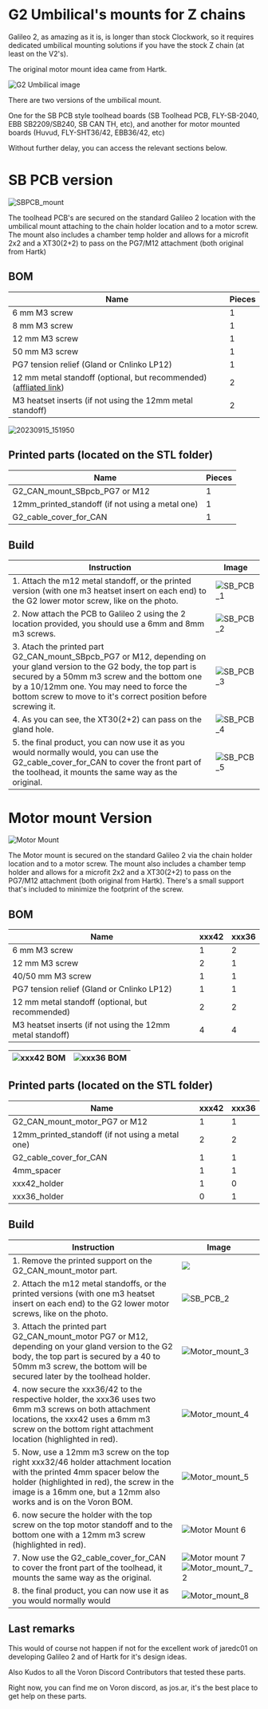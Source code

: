# G2 Umbilical's mounts for Z chains

Galileo 2, as amazing as it is, is longer than stock Clockwork, so it requires dedicated umbilical mounting solutions if you have the stock Z chain (at least on the V2's).

The original motor mount idea came from Hartk.

![G2 Umbilical image](./Images/G2_umbilical_intro.png)

There are two versions of the umbilical mount.

One for the SB PCB style toolhead boards (SB Toolhead PCB, FLY-SB-2040, EBB SB2209/SB240, SB CAN TH, etc), and another for motor mounted boards (Huvud, FLY-SHT36/42, EBB36/42, etc)

Without further delay, you can access the relevant sections below.

# SB PCB version

![SBPCB_mount](./Images/SBPCB_mount.png)

The toolhead PCB's are secured on the standard Galileo 2 location with the umbilical mount attaching to the chain holder location and to a motor screw.
The mount also includes a chamber temp holder and allows for a microfit 2x2 and a XT30(2+2) to pass on the PG7/M12 attachment (both original from Hartk)

## BOM

| Name | Pieces |
| ------ | ------ |
| 6 mm M3 screw | 1|
|8 mm M3 screw| 1|
|12 mm M3 screw| 1 |
| 50 mm M3 screw                                               | 1      |
| PG7 tension relief (Gland or Cnlinko LP12)                   | 1      |
| 12 mm metal standoff (optional, but recommended) ([affliated link](https://s.click.aliexpress.com/e/_DmuMxL5)) | 2|
|M3 heatset inserts (if not using the 12mm metal standoff)| 2|

![20230915_151950](./Images/SB_PCB_bom.jpg)

## Printed parts (located on the STL folder)

| Name | Pieces |
| ------ | ------ |
| G2_CAN_mount_SBpcb_PG7 or M12 | 1|
| 12mm_printed_standoff (if not using a metal one) | 1|
| G2_cable_cover_for_CAN | 1 |



## Build

| Instruction | Image |
| ------ | ------ |
|1. Attach the m12 metal standoff, or the printed version (with one m3 heatset insert on each end) to the G2 lower motor screw, like on the photo.| ![SB_PCB_1](./Images/SB_PCB_1.jpg) |
|2. Now attach the PCB to Galileo 2 using the 2 location provided, you should use a 6mm and 8mm m3 screws.  | ![SB_PCB_2](./Images/SB_PCB_2.jpg) |
|3. Atach the printed part G2_CAN_mount_SBpcb_PG7 or M12, depending on your gland version to the G2 body, the top part is secured by a 50mm m3 screw and the bottom one by a 10/12mm one. You may need to force the bottom screw to move to it's correct position before screwing it.|![SB_PCB_3](./Images/SB_PCB_3.jpg)|
|4. As you can see, the XT30(2+2) can pass on the gland hole.|![SB_PCB_4](./Images/SB_PCB_4.jpg)|
|5. the final product, you can now use it as you would normally would, you can use the G2_cable_cover_for_CAN to cover the front part of the toolhead, it mounts the same way as the original.|![SB_PCB_5](./Images/SB_PCB_5.jpg)|



# Motor mount Version

![Motor Mount](./Images/Motor_mount.png)

The Motor mount is secured on the standard Galileo 2 via the chain holder location and to a motor screw.
The mount also includes a chamber temp holder and allows for a microfit 2x2 and a XT30(2+2) to pass on the PG7/M12 attachment (both original from Hartk).
There's a small support that's included to minimize the footprint of the screw.

## BOM

| Name                                                      | xxx42 | xxx36 |
| --------------------------------------------------------- | ----- | ----- |
| 6 mm M3 screw                                             | 1     | 2     |
| 12 mm M3 screw                                            | 2     | 1     |
| 40/50 mm M3 screw                                         | 1     | 1     |
| PG7 tension relief (Gland or Cnlinko LP12)                | 1     | 1     |
| 12 mm metal standoff (optional, but recommended)          | 2     | 2     |
| M3 heatset inserts (if not using the 12mm metal standoff) | 4     | 4     |

| ![xxx42 BOM](./Images/xxx42_bom.jpg) | <img src="./Images/xxx36_bom.jpg" alt="xxx36 BOM"  /> |
| ------------------------------------ | ----------------------------------------------------- |



## Printed parts (located on the STL folder)

| Name                                             | xxx42 | xxx36 |
| ------------------------------------------------ | ----- | ----- |
| G2_CAN_mount_motor_PG7 or M12                    | 1     | 1     |
| 12mm_printed_standoff (if not using a metal one) | 2     | 2     |
| G2_cable_cover_for_CAN                           | 1     | 1     |
| 4mm_spacer                                       | 1     | 1     |
| xxx42_holder                                     | 1     | 0     |
| xxx36_holder                                     | 0     | 1     |



## Build

| Instruction                                                  | Image                                                        |
| ------------------------------------------------------------ | ------------------------------------------------------------ |
| 1. Remove the printed support on the G2_CAN_mount_motor part. | <img src="./Images/Motor_mount_1.jpg"/>                      |
| 2. Attach the m12 metal standoffs, or the printed versions (with one m3 heatset insert on each end) to the G2 lower motor screws, like on the photo. | ![SB_PCB_2](./Images/Motor_mount_2.jpg)                      |
| 3. Attach the printed part G2_CAN_mount_motor PG7 or M12, depending on your gland version to the G2 body, the top part is secured by a 40 to 50mm m3 screw, the bottom will be secured later by the toolhead holder. | ![Motor_mount_3](./Images/Motor_mount_3.jpg)                 |
| 4. now secure the xxx36/42 to the respective holder, the xxx36 uses two 6mm m3 screws on both attachment locations, the xxx42 uses a 6mm m3 screw on the bottom right attachment location (highlighted in red). | ![Motor_mount_4](./Images/Motor_mount_4.jpg)                 |
| 5. Now, use a 12mm m3 screw on the top right xxx32/46 holder attachment location with the printed 4mm spacer below the holder (highlighted in red), the screw in the image is a 16mm one, but a 12mm also works and is on the Voron BOM. | ![Motor_mount_5](./Images/Motor_mount_5.jpg)                 |
| 6. now secure the holder with the top screw on the top motor standoff and to the bottom one with a 12mm m3 screw (highlighted in red). | ![Motor Mount 6](./Images/Motor_mount_6.jpg)                 |
| 7. Now use the G2_cable_cover_for_CAN to cover the front part of the toolhead, it mounts the same way as the original. | ![Motor mount 7](./Images/Motor_mount_7.jpg)![Motor_mount_7_2](./Images/Motor_mount_7_2.jpg) |
| 8. the final product, you can now use it as you would normally would | ![Motor_mount_8](./Images/Motor_mount_8.jpg)                 |

## Last remarks

This would of course not happen if not for the excellent work of jaredc01 on developing Galileo 2 and of Hartk for it's design ideas.

Also Kudos to all the Voron Discord Contributors that tested these parts.

Right now, you can find me on Voron discord, as jos.ar, it's the best place to get help on these parts.
